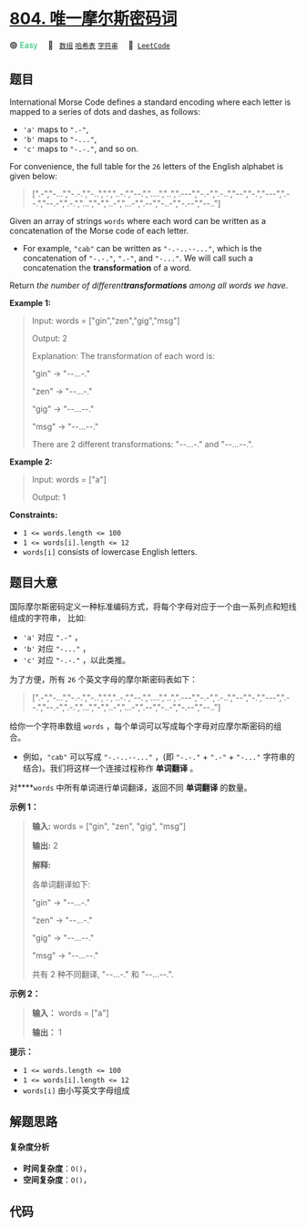 # [804. 唯一摩尔斯密码词](https://leetcode.com/problems/unique-morse-code-words)

🟢 <font color=#15bd66>Easy</font>&emsp; 🔖&ensp; [`数组`](/tag/array.md) [`哈希表`](/tag/hash-table.md) [`字符串`](/tag/string.md)&emsp; 🔗&ensp;[`LeetCode`](https://leetcode.com/problems/unique-morse-code-words)

## 题目

International Morse Code defines a standard encoding where each letter is
mapped to a series of dots and dashes, as follows:

  * `'a'` maps to `".-"`,
  * `'b'` maps to `"-..."`,
  * `'c'` maps to `"-.-."`, and so on.

For convenience, the full table for the `26` letters of the English alphabet
is given below:

> 
> 
> 
> 
> 
> [".-","-...","-.-.","-..",".","..-.","--.","....","..",".---","-.-",".-..","--","-.","---",".--.","--.-",".-.","...","-","..-","...-",".--","-..-","-.--","--.."]

Given an array of strings `words` where each word can be written as a
concatenation of the Morse code of each letter.

  * For example, `"cab"` can be written as `"-.-..--..."`, which is the concatenation of `"-.-."`, `".-"`, and `"-..."`. We will call such a concatenation the **transformation** of a word.

Return _the number of different**transformations** among all words we have_.



**Example 1:**

> Input: words = ["gin","zen","gig","msg"]
> 
> Output: 2
> 
> Explanation: The transformation of each word is:
> 
> "gin" -> "--...-."
> 
> "zen" -> "--...-."
> 
> "gig" -> "--...--."
> 
> "msg" -> "--...--."
> 
> There are 2 different transformations: "--...-." and "--...--.".

**Example 2:**

> Input: words = ["a"]
> 
> Output: 1

**Constraints:**

  * `1 <= words.length <= 100`
  * `1 <= words[i].length <= 12`
  * `words[i]` consists of lowercase English letters.


## 题目大意

国际摩尔斯密码定义一种标准编码方式，将每个字母对应于一个由一系列点和短线组成的字符串， 比如:

  * `'a'` 对应 `".-"` ，
  * `'b'` 对应 `"-..."` ，
  * `'c'` 对应 `"-.-."` ，以此类推。

为了方便，所有 `26` 个英文字母的摩尔斯密码表如下：

> 
> 
> 
> 
> 
> [".-","-...","-.-.","-..",".","..-.","--.","....","..",".---","-.-",".-..","--","-.","---",".--.","--.-",".-.","...","-","..-","...-",".--","-..-","-.--","--.."]

给你一个字符串数组 `words` ，每个单词可以写成每个字母对应摩尔斯密码的组合。

  * 例如，`"cab"` 可以写成 `"-.-..--..."` ，(即 `"-.-."` \+ `".-"` \+ `"-..."` 字符串的结合)。我们将这样一个连接过程称作 **单词翻译** 。

对****`words` 中所有单词进行单词翻译，返回不同 **单词翻译** 的数量。



**示例 1：**

> 
> 
> 
> 
> 
> **输入:** words = ["gin", "zen", "gig", "msg"]
> 
> **输出:** 2
> 
> **解释:**
> 
> 各单词翻译如下:
> 
> "gin" -> "--...-."
> 
> "zen" -> "--...-."
> 
> "gig" -> "--...--."
> 
> "msg" -> "--...--."
> 
> 
> 
> 共有 2 种不同翻译, "--...-." 和 "--...--.".
> 
> 

**示例 2：**

> 
> 
> 
> 
> 
> **输入：** words = ["a"]
> 
> **输出：** 1
> 
> 



**提示：**

  * `1 <= words.length <= 100`
  * `1 <= words[i].length <= 12`
  * `words[i]` 由小写英文字母组成


## 解题思路

#### 复杂度分析

- **时间复杂度**：`O()`，
- **空间复杂度**：`O()`，

## 代码

```javascript

```